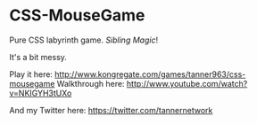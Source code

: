 CSS-MouseGame
=============

Pure CSS labyrinth game. *Sibling Magic*!

It's a bit messy.

Play it here: http://www.kongregate.com/games/tanner963/css-mousegame 
Walkthrough here: http://www.youtube.com/watch?v=NKIGYH3tUXo

And my Twitter here: https://twitter.com/tannernetwork